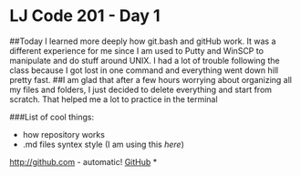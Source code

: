 # LJ Code 201 - Day 1


##Today I learned more deeply how git.bash and gitHub work. It was a different experience for me since I am used to Putty and WinSCP to manipulate and do stuff around UNIX. I had a lot of trouble following the class because I got lost in one command and everything went down hill pretty fast.
##I am glad that after a few hours worrying about organizing all my files and folders, I just decided to delete everything and start from scratch. That helped me a lot to practice in the terminal

###List of cool things:

* how repository works
* .md files syntex style (I am using this *here*)

http://github.com - automatic!
[GitHub](http://github.com)
*
